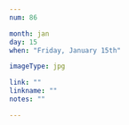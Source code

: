 ```yaml
---
num: 86

month: jan
day: 15
when: "Friday, January 15th"

imageType: jpg

link: ""
linkname: ""
notes: ""

---
```


